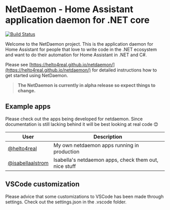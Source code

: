 # NetDaemon - Home Assistant application daemon for .NET core

[![Build Status](https://dev.azure.com/helto4real0721/NetDaemon/_apis/build/status/NetDaemon%20CI%20pipeline?branchName=master)](https://dev.azure.com/helto4real0721/NetDaemon/_build/latest?definitionId=3&branchName=master)

Welcome to the NetDaemon project. This is the application daemon for Home Assistant for people that love to write code in the .NET ecosystem and want to do their automation for Home Assistant in .NET and C#.

Please see [https://helto4real.github.io/netdaemon/](https://helto4real.github.io/netdaemon/) for detailed instructions how to get started using NetDaemon.

>**The NetDaemon is currently in alpha release so expect things to change.**

## Example apps

Please check out the apps being developed for netdaemon. Since documentation is still lacking behind it will be best looking at real code 😊

| User                                                                                                    | Description                                           |
| ------------------------------------------------------------------------------------------------------- | ----------------------------------------------------- |
| [@helto4real](https://github.com/helto4real/hassio/tree/master/netdaemon/apps])                         | My own netdaemon apps running in production           |
| [@isabellaalstrom](https://github.com/isabellaalstrom/home-assistant-config/tree/master/netdaemon/apps) | Isabella's netdaemon apps, check them out, nice stuff |

## VSCode customization

Please advice that some customizations to VSCode has been made through settings. Check out the settings.json in the .vscode folder.
